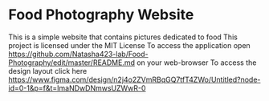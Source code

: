 # Food Photography Website
This is a simple website that contains pictures dedicated to food
This project is licensed under the MIT License
To access the application open  https://github.com/Natasha423-lab/Food-Photography/edit/master/README.md on your web-browser
To access the design layout click here https://www.figma.com/design/n2j4o2ZVmRBqGQ7tfT4ZWo/Untitled?node-id=0-1&p=f&t=ImaNDwDNmwsUZWwR-0

